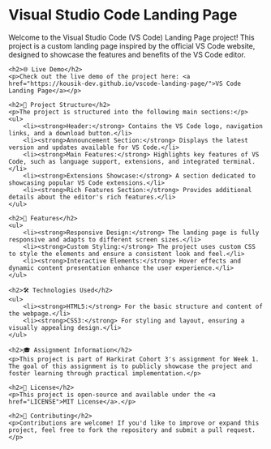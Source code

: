 <!DOCTYPE html>
<html lang="en">
<head>
    <meta charset="UTF-8">
    <meta name="viewport" content="width=device-width, initial-scale=1.0">
    <title>VS Code Landing Page - README</title>
</head>
<body>
    <h1>Visual Studio Code Landing Page</h1>
    <p>Welcome to the Visual Studio Code (VS Code) Landing Page project! This project is a custom landing page inspired by the official VS Code website, designed to showcase the features and benefits of the VS Code editor.</p>
    
    <h2>🌐 Live Demo</h2>
    <p>Check out the live demo of the project here: <a href="https://kousik-dev.github.io/vscode-landing-page/">VS Code Landing Page</a></p>
    
    <h2>📁 Project Structure</h2>
    <p>The project is structured into the following main sections:</p>
    <ul>
        <li><strong>Header:</strong> Contains the VS Code logo, navigation links, and a download button.</li>
        <li><strong>Announcement Section:</strong> Displays the latest version and updates available for VS Code.</li>
        <li><strong>Main Features:</strong> Highlights key features of VS Code, such as language support, extensions, and integrated terminal.</li>
        <li><strong>Extensions Showcase:</strong> A section dedicated to showcasing popular VS Code extensions.</li>
        <li><strong>Rich Features Section:</strong> Provides additional details about the editor's rich features.</li>
    </ul>
    
    <h2>🚀 Features</h2>
    <ul>
        <li><strong>Responsive Design:</strong> The landing page is fully responsive and adapts to different screen sizes.</li>
        <li><strong>Custom Styling:</strong> The project uses custom CSS to style the elements and ensure a consistent look and feel.</li>
        <li><strong>Interactive Elements:</strong> Hover effects and dynamic content presentation enhance the user experience.</li>
    </ul>
    
    <h2>🛠️ Technologies Used</h2>
    <ul>
        <li><strong>HTML5:</strong> For the basic structure and content of the webpage.</li>
        <li><strong>CSS3:</strong> For styling and layout, ensuring a visually appealing design.</li>
    </ul>
    
    <h2>🎓 Assignment Information</h2>
    <p>This project is part of Harkirat Cohort 3's assignment for Week 1. The goal of this assignment is to publicly showcase the project and foster learning through practical implementation.</p>
    
    <h2>📄 License</h2>
    <p>This project is open-source and available under the <a href="LICENSE">MIT License</a>.</p>
    
    <h2>🤝 Contributing</h2>
    <p>Contributions are welcome! If you'd like to improve or expand this project, feel free to fork the repository and submit a pull request.</p>
</body>
</html>
